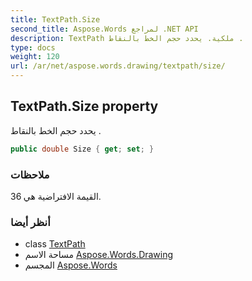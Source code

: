 ```yaml
---
title: TextPath.Size
second_title: Aspose.Words لمراجع .NET API
description: TextPath ملكية. يحدد حجم الخط بالنقاط .
type: docs
weight: 120
url: /ar/net/aspose.words.drawing/textpath/size/
---
```

## TextPath.Size property

يحدد حجم الخط بالنقاط .

```csharp
public double Size { get; set; }
```

### ملاحظات

القيمة الافتراضية هي 36.

### أنظر أيضا

* class [TextPath](../)
* مساحة الاسم [Aspose.Words.Drawing](../../textpath/)
* المجسم [Aspose.Words](../../../)


